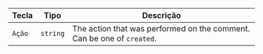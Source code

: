 | Tecla  | Tipo     | Descrição                                                              |
| ------ | -------- | ---------------------------------------------------------------------- |
| `Ação` | `string` | The action that was performed on the comment. Can be one of `created`. |